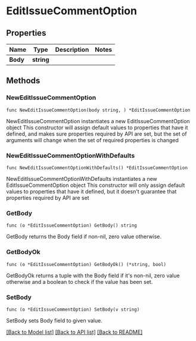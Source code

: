# EditIssueCommentOption

## Properties

Name | Type | Description | Notes
------------ | ------------- | ------------- | -------------
**Body** | **string** |  | 

## Methods

### NewEditIssueCommentOption

`func NewEditIssueCommentOption(body string, ) *EditIssueCommentOption`

NewEditIssueCommentOption instantiates a new EditIssueCommentOption object
This constructor will assign default values to properties that have it defined,
and makes sure properties required by API are set, but the set of arguments
will change when the set of required properties is changed

### NewEditIssueCommentOptionWithDefaults

`func NewEditIssueCommentOptionWithDefaults() *EditIssueCommentOption`

NewEditIssueCommentOptionWithDefaults instantiates a new EditIssueCommentOption object
This constructor will only assign default values to properties that have it defined,
but it doesn't guarantee that properties required by API are set

### GetBody

`func (o *EditIssueCommentOption) GetBody() string`

GetBody returns the Body field if non-nil, zero value otherwise.

### GetBodyOk

`func (o *EditIssueCommentOption) GetBodyOk() (*string, bool)`

GetBodyOk returns a tuple with the Body field if it's non-nil, zero value otherwise
and a boolean to check if the value has been set.

### SetBody

`func (o *EditIssueCommentOption) SetBody(v string)`

SetBody sets Body field to given value.



[[Back to Model list]](../README.md#documentation-for-models) [[Back to API list]](../README.md#documentation-for-api-endpoints) [[Back to README]](../README.md)


